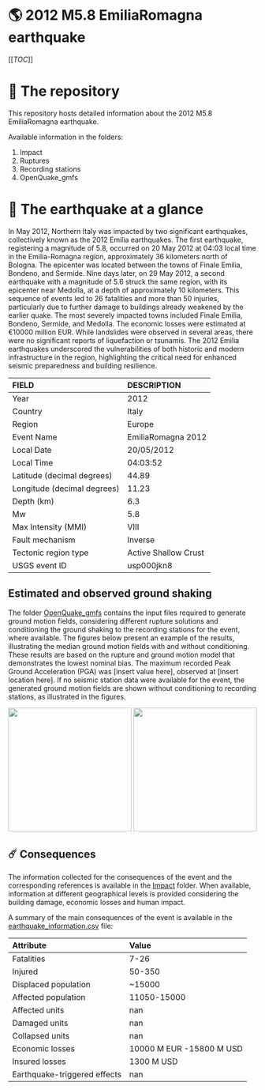 # 🌎 2012 M5.8 EmiliaRomagna earthquake
[[_TOC_]]

# 📂 The repository

This repository hosts detailed information about the 2012 M5.8 EmiliaRomagna earthquake.

Available information in the folders:

1. Impact
2. Ruptures
3. Recording stations
4. OpenQuake_gmfs


# 🚀 The earthquake at a glance 

In May 2012, Northern Italy was impacted by two significant earthquakes, collectively known as the 2012 Emilia earthquakes. The first earthquake, registering a magnitude of 5.8, occurred on 20 May 2012 at 04:03 local time in the Emilia-Romagna region, approximately 36 kilometers north of Bologna. The epicenter was located between the towns of Finale Emilia, Bondeno, and Sermide. Nine days later, on 29 May 2012, a second earthquake with a magnitude of 5.6 struck the same region, with its epicenter near Medolla, at a depth of approximately 10 kilometers. This sequence of events led to 26 fatalities and more than 50 injuries, particularly due to further damage to buildings already weakened by the earlier quake. The most severely impacted towns included Finale Emilia, Bondeno, Sermide, and Medolla. The economic losses were estimated at €10000 million EUR. While landslides were observed in several areas, there were no significant reports of liquefaction or tsunamis. The 2012 Emilia earthquakes underscored the vulnerabilities of both historic and modern infrastructure in the region, highlighting the critical need for enhanced seismic preparedness and building resilience.

| FIELD | DESCRIPTION |
|:-------|:-------------|
| Year | 2012 |
| Country | Italy |
| Region | Europe |
| Event Name | EmiliaRomagna 2012 |
| Local Date | 20/05/2012 |
| Local Time | 04:03:52 |
| Latitude (decimal degrees) | 44.89 |
| Longitude (decimal degrees) | 11.23 |
| Depth (km) | 6.3 |
| Mw | 5.8 |
| Max Intensity (MMI) | VIII |
| Fault mechanism | Inverse |
| Tectonic region type | Active Shallow Crust |
| USGS event ID | usp000jkn8 |

## Estimated and observed ground shaking

The folder [OpenQuake_gmfs](./OpenQuake_gmfs/) contains the input files required to generate ground motion fields, considering different rupture solutions and conditioning the ground shaking to the recording stations for the event, where available. The figures below present an example of the results, illustrating the median ground motion fields with and without conditioning. These results are based on the rupture and ground motion model that demonstrates the lowest nominal bias. The maximum recorded Peak Ground Acceleration (PGA) was [insert value here], observed at [insert location here]. If no seismic station data were available for the event, the generated ground motion fields are shown without conditioning to recording stations, as illustrated in the figures.

<img src="./20120520_M5.8_EmiliaRomagna/4_OpenQuake_gmfs/median_gmf_stations_none.png" height="250">
<img src="./20120520_M5.8_EmiliaRomagna/4_OpenQuake_gmfs/median_gmf_stations_seismic.png" height="250">

## ☄️ Consequences

The information collected for the consequences of the event and the corresponding references is available in the [Impact](./Impact) folder. When available, information at different geographical levels is provided considering the building damage, economic losses and human impact.

A summary of the main consequences of the event is available in the [earthquake_information.csv](./earthquake_information.csv) file:

| Attribute | Value |
|:-------|:-------------|
| Fatalities | 7-26 |
| Injured | 50-350 |
| Displaced population | ~15000 |
| Affected population | 11050-15000 |
| Affected units | nan |
| Damaged units | nan |
| Collapsed units | nan |
| Economic losses | 10000 M EUR -15800 M USD |
| Insured losses | 1300 M USD |
| Earthquake-triggered effects | nan |